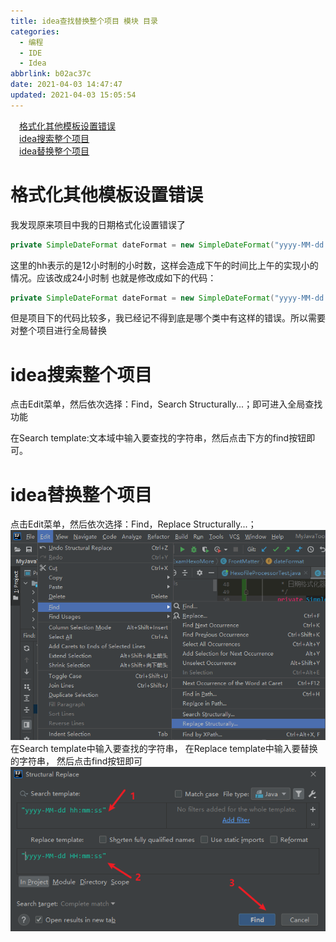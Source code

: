 ```yaml
---
title: idea查找替换整个项目 模块 目录
categories:
  - 编程
  - IDE
  - Idea
abbrlink: b02ac37c
date: 2021-04-03 14:47:47
updated: 2021-04-03 15:05:54
---
```

<div id='my_toc'><a href="/blog/null/#格式化其他模板设置错误" class="header_1">格式化其他模板设置错误</a>&nbsp;<br><a href="/blog/null/#idea搜索整个项目" class="header_1">idea搜索整个项目</a>&nbsp;<br><a href="/blog/null/#idea替换整个项目" class="header_1">idea替换整个项目</a>&nbsp;<br></div>
<style>.header_1{margin-left: 1em;}.header_2{margin-left: 2em;}.header_3{margin-left: 3em;}.header_4{margin-left: 4em;}.header_5{margin-left: 5em;}.header_6{margin-left: 6em;}</style>
<!--more-->
<script>if (navigator.platform.search('arm')==-1){document.getElementById('my_toc').style.display = 'none';}var e,p = document.getElementsByTagName('p');while (p.length>0) {e = p[0];e.parentElement.removeChild(e);}</script>

<!--end-->

# 格式化其他模板设置错误
我发现原来项目中我的日期格式化设置错误了
```java
private SimpleDateFormat dateFormat = new SimpleDateFormat("yyyy-MM-dd hh:mm:ss");
```
这里的hh表示的是12小时制的小时数，这样会造成下午的时间比上午的实现小的情况。应该改成24小时制
也就是修改成如下的代码：
```java
private SimpleDateFormat dateFormat = new SimpleDateFormat("yyyy-MM-dd HH:mm:ss");
```
但是项目下的代码比较多，我已经记不得到底是哪个类中有这样的错误。所以需要对整个项目进行全局替换
# idea搜索整个项目
点击Edit菜单，然后依次选择：Find，Search Structurally...；即可进入全局查找功能

在Search template:文本域中输入要查找的字符串，然后点击下方的find按钮即可。

# idea替换整个项目
点击Edit菜单，然后依次选择：Find，Replace Structurally...；
![图片](https://raw.githubusercontent.com/lanlan2017/images/master/Blog/Programming/IDE/Idea/GlobalSearchReplacement/1.png)
在Search template中输入要查找的字符串，
在Replace template中输入要替换的字符串，
然后点击find按钮即可
![图片](https://raw.githubusercontent.com/lanlan2017/images/master/Blog/Programming/IDE/Idea/GlobalSearchReplacement/2.png)

<!-- Blog/Programming/IDE/Idea/GlobalSearchReplacement/ -->